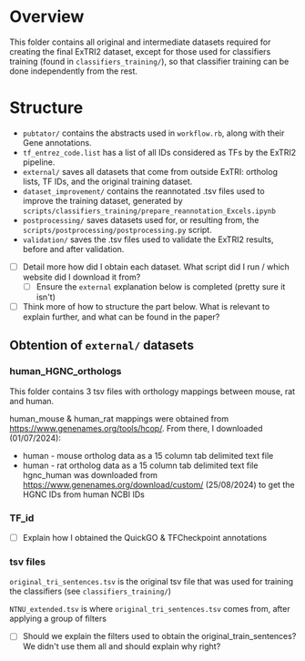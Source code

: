 # Overview
This folder contains all original and intermediate datasets required for creating the final ExTRI2 dataset, except for those used for classifiers training (found in `classifiers_training/`), so that classifier training can be done independently from the rest.

# Structure
- `pubtator/` contains the abstracts used in `workflow.rb`, along with their Gene annotations.
- `tf_entrez_code.list` has a list of all IDs considered as TFs by the ExTRI2 pipeline.
- `external/` saves all datasets that come from outside ExTRI: ortholog lists, TF IDs, and the original training dataset.
- `dataset_improvement/` contains the reannotated .tsv files used to improve the training dataset, generated by `scripts/classifiers_training/prepare_reannotation_Excels.ipynb`
- `postprocessing/` saves datasets used for, or resulting from, the `scripts/postprocessing/postprocessing.py` script.
- `validation/` saves the .tsv files used to validate the ExTRI2 results, before and after validation.


- [ ] Detail more how did I obtain each dataset. What script did I run / which website did I download it from?
  - [ ] Ensure the `external` explanation below is completed (pretty sure it isn't)
- [ ] Think more of how to structure the part below. What is relevant to explain further, and what can be found in the paper?

## Obtention of `external/` datasets
### human_HGNC_orthologs
This folder contains 3 tsv files with orthology mappings between mouse, rat and human. 

human_mouse & human_rat mappings were obtained from https://www.genenames.org/tools/hcop/. From there, I downloaded (01/07/2024):
* human - mouse ortholog data as a 15 column tab delimited text file
* human - rat ortholog data as a 15 column tab delimited text file
hgnc_human was downloaded from https://www.genenames.org/download/custom/ (25/08/2024) to get the HGNC IDs from human NCBI IDs

### TF_id
- [ ] Explain how I obtained the QuickGO & TFCheckpoint annotations

### tsv files
`original_tri_sentences.tsv` is the original tsv file that was used for training the classifiers (see `classifiers_training/`)

`NTNU_extended.tsv` is where `original_tri_sentences.tsv` comes from, after applying a group of filters

- [ ] Should we explain the filters used to obtain the original_train_sentences? We didn't use them all and should explain why right?